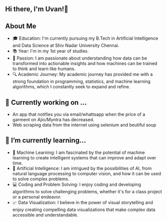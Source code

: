 ## Hi there, I'm Uvan!👋

<!--
**YungSunUN/YungSunUN** is a ✨ _special_ ✨ repository because its `README.md` (this file) appears on your GitHub profile.
-->
## About Me
- 🎓 Education: I'm currently pursuing my B.Tech in Artificial Intelligence and Data Science at Shiv Nadar University Chennai.
- 📚 Year: I'm in my 1st year of studies.
- 🧠 Passion: I am passionate about understanding how data can be transformed into actionable insights and how machines can be trained to think and learn like humans.
- 🔍 Academic Journey: My academic journey has provided me with a strong foundation in programming, statistics, and machine learning algorithms, which I constantly seek to expand and refine.

  
## **🔭 Currently working on ...**

- An app that notifies you via email/whattsapp when the price of a garment on Ajio/Myntra has decreased.
- Web scraping data from the internet using selenium and beutiful soup

  
## **🌱 I’m currently learning...**

-	🤖 Machine Learning: I am fascinated by the potential of machine learning to create intelligent systems that can improve and adapt over time.
-	🧠 Artificial Intelligence: I am intrigued by the possibilities of AI, from natural language processing to computer vision, and how it can be used to solve complex problems.
-	💻 Coding and Problem Solving: I enjoy coding and developing algorithms to solve challenging problems, whether it's for a class project or a personal endeavor.
-	📈 Data Visualization: I believe in the power of visual storytelling and enjoy creating compelling data visualizations that make complex data accessible and understandable.
